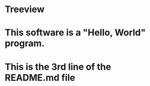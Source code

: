 # Treeview
# This software is a "Hello, World" program.
# This is the 3rd line of the README.md file